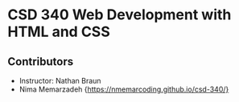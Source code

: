 # CSD 340 Web Development with HTML and CSS

## Contributors
- Instructor: Nathan Braun
- Nima Memarzadeh {https://nmemarcoding.github.io/csd-340/}
